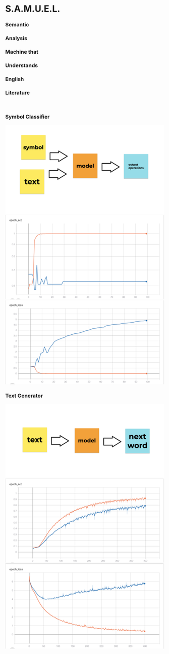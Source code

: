 <h1>S.A.M.U.E.L.</h1>
<h3>Semantic</h3>
<h3>Analysis</h3>
<h3>Machine that</h3>
<h3>Understands</h3>
<h3>English</h3>
<h3>Literature</h3>

<br>

<h3>Symbol Classifier</h3>
<img src="class.png"/>
<img src="class_acc.png"/>
<img src="class_loss.png"/>

<br>

<h3>Text Generator</h3>
<img src="gen.png"/>
<img src="gen_acc.png"/>
<img src="gen_loss.png"/>